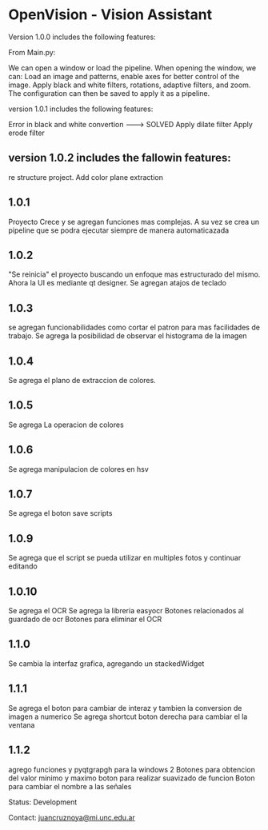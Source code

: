 # OpenVision - Vision Assistant

Version 1.0.0 includes the following features:

From Main.py:

We can open a window or load the pipeline. When opening the window, we can:
Load an image and patterns, enable axes for better control of the image.
Apply black and white filters, rotations, adaptive filters, and zoom.
The configuration can then be saved to apply it as a pipeline.

version 1.0.1 includes the following features:

Error in black and white convertion ---> SOLVED
Apply dilate filter
Apply erode filter

## version 1.0.2 includes the fallowin features:

re structure project. Add color plane extraction


## 1.0.1 
Proyecto Crece y se agregan funciones mas complejas. A su vez se crea un pipeline que se podra ejecutar siempre de manera automaticazada

## 1.0.2 
"Se reinicia" el proyecto buscando un enfoque mas estructurado del mismo. Ahora la UI es mediante qt designer. Se agregan atajos de teclado

## 1.0.3
se agregan funcionabilidades como cortar el patron para mas facilidades de trabajo. Se agrega la posibilidad de observar el histograma de la imagen

## 1.0.4 
Se agrega el plano de extraccion de colores.

## 1.0.5 
Se agrega La operacion de colores

## 1.0.6 
Se agrega manipulacion de colores en hsv

## 1.0.7 
Se agrega el boton save scripts

## 1.0.9 
Se agrega que el script se pueda utilizar en multiples fotos y continuar editando

## 1.0.10 
Se agrega el OCR
Se agrega la libreria easyocr
Botones relacionados al guardado de ocr
Botones para eliminar el OCR

## 1.1.0 
Se cambia la interfaz grafica, agregando un stackedWidget

## 1.1.1 
Se agrega el boton para cambiar de interaz y tambien la conversion de imagen a numerico
Se agrega shortcut boton derecha para cambiar el la ventana

## 1.1.2 
agrego funciones y pyqtgrapgh para la windows 2
Botones para obtencion del valor minimo y maximo
boton para realizar suavizado de funcion
Boton para cambiar el nombre a las señales


Status: Development

Contact: juancruznoya@mi.unc.edu.ar
